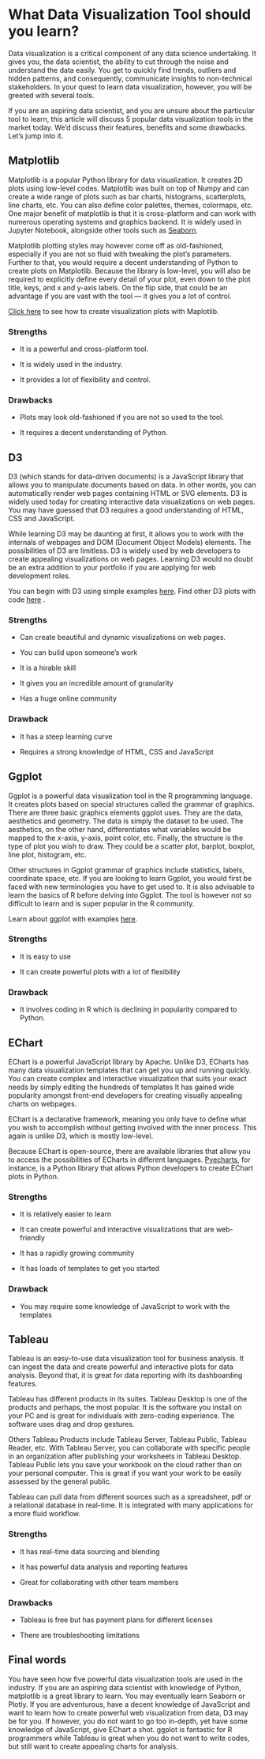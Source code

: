 # What Data Visualization Tool should you learn?

Data visualization is a critical component of any data science undertaking. It gives you, the data scientist, the ability to cut through the noise and understand the data easily. You get to quickly find trends, outliers and hidden patterns, and consequently, communicate insights to non-technical stakeholders. In your quest to learn data visualization, however, you will be greeted with several tools. 

If you are an aspiring data scientist, and you are unsure about the particular tool to learn, this article will discuss 5 popular data visualization tools in the market today. We’d discuss their features, benefits and some drawbacks. Let’s jump into it.

## Matplotlib
    

Matplotlib is a popular Python library for data visualization. It creates 2D plots using low-level codes. Matplotlib was built on top of Numpy and can create a wide range of plots such as bar charts, histograms, scatterplots, line charts, etc. You can also define color palettes, themes, colormaps, etc. One major benefit of matplotlib is that it is cross-platform and can work with numerous operating systems and graphics backend. It is widely used in Jupyter Notebook, alongside other tools such as [Seaborn](https://seaborn.pydata.org/).

Matplotlib plotting styles may however come off as old-fashioned, especially if you are not so fluid with tweaking the plot’s parameters. Further to that, you would require a decent understanding of Python to create plots on Matplotlib. Because the library is low-level, you will also be required to explicitly define every detail of your plot, even down to the plot title, keys, and x and y-axis labels. On the flip side, that could be an advantage if you are vast with the tool — it gives you a lot of control.

[Click here](https://realpython.com/python-matplotlib-guide/) to see how to create visualization plots with Maplotlib.

### Strengths

* It is a powerful and cross-platform tool.
    
* It is widely used in the industry.
    
* It provides a lot of flexibility and control.
    

### Drawbacks

* Plots may look old-fashioned if you are not so used to the tool.
    
* It requires a decent understanding of Python.
    

## D3
    

D3 (which stands for data-driven documents) is a JavaScript library that allows you to manipulate documents based on data. In other words, you can automatically render web pages containing HTML or SVG elements. D3 is widely used today for creating interactive data visualizations on web pages. You may have guessed that D3 requires a good understanding of HTML, CSS and JavaScript.

While learning D3 may be daunting at first, it allows you to work with the internals of webpages and DOM (Document Object Models) elements. The possibilities of D3 are limitless. D3 is widely used by web developers to create appealing visualizations on web pages. Learning D3 would no doubt be an extra addition to your portfolio if you are applying for web development roles.

You can begin with D3 using simple examples [here](https://d3-graph-gallery.com/intro_d3js.html). Find other D3 plots with code [here](https://d3-graph-gallery.com/) .

### Strengths

* Can create beautiful and dynamic visualizations on web pages.
    
* You can build upon someone’s work
    
* It is a hirable skill
    
* It gives you an incredible amount of granularity
    
* Has a huge online community
    

### Drawback

* It has a steep learning curve
    
* Requires a strong knowledge of HTML, CSS and JavaScript
    

## Ggplot
    

Ggplot is a powerful data visualization tool in the R programming language. It creates plots based on special structures called the grammar of graphics. There are three basic graphics elements ggplot uses. They are the data, aesthetics and geometry. The data is simply the dataset to be used. The aesthetics, on the other hand, differentiates what variables would be mapped to the x-axis, y-axis, point color, etc. Finally, the structure is the type of plot you wish to draw. They could be a scatter plot, barplot, boxplot, line plot, histogram, etc.

Other structures in Ggplot grammar of graphics include statistics, labels, coordinate space, etc. If you are looking to learn Ggplot, you would first be faced with new terminologies you have to get used to. It is also advisable to learn the basics of R before delving into Ggplot. The tool is however not so difficult to learn and is super popular in the R community.

Learn about ggplot with examples [here](https://r4stats.com/examples/graphics-ggplot2/).

### Strengths

* It is easy to use
    
* It can create powerful plots with a lot of flexibility
    

### Drawback

* It involves coding in R which is declining in popularity compared to Python.
    

## EChart
    

EChart is a powerful JavaScript library by Apache. Unlike D3, ECharts has many data visualization templates that can get you up and running quickly. You can create complex and interactive visualization that suits your exact needs by simply editing the hundreds of templates It has gained wide popularity amongst front-end developers for creating visually appealing charts on webpages.

EChart is a declarative framework, meaning you only have to define what you wish to accomplish without getting involved with the inner process. This again is unlike D3, which is mostly low-level.

Because EChart is open-source, there are available libraries that allow you to access the possibilities of ECharts in different languages. [Pyecharts](https://pyecharts.org/#/), for instance, is a Python library that allows Python developers to create EChart plots in Python.

### Strengths

* It is relatively easier to learn
    
* It can create powerful and interactive visualizations that are web-friendly
    
* It has a rapidly growing community
    
* It has loads of templates to get you started
    

### Drawback

* You may require some knowledge of JavaScript to work with the templates
  

## Tableau
    

Tableau is an easy-to-use data visualization tool for business analysis. It can ingest the data and create powerful and interactive plots for data analysis. Beyond that, it is great for data reporting with its dashboarding features.

Tableau has different products in its suites. Tableau Desktop is one of the products and perhaps, the most popular. It is the software you install on your PC and is great for individuals with zero-coding experience. The software uses drag and drop gestures.

Others Tableau Products include Tableau Server, Tableau Public, Tableau Reader, etc. With Tableau Server, you can collaborate with specific people in an organization after publishing your worksheets in Tableau Desktop. Tableau Public lets you save your workbook on the cloud rather than on your personal computer. This is great if you want your work to be easily assessed by the general public. 

Tableau can pull data from different sources such as a spreadsheet, pdf or a relational database in real-time. It is integrated with many applications for a more fluid workflow.

### Strengths

* It has real-time data sourcing and blending
    
* It has powerful data analysis and reporting features
    
* Great for collaborating with other team members
    

### Drawbacks

* Tableau is free but has payment plans for different licenses
    
* There are troubleshooting limitations
    


## Final words

You have seen how five powerful data visualization tools are used in the industry. If you are an aspiring data scientist with knowledge of Python, matplotlib is a great library to learn. You may eventually learn Seaborn or Plotly. If you are adventurous, have a decent knowledge of JavaScript and want to learn how to create powerful web visualization from data, D3 may be for you. If however, you do not want to go too in-depth, yet have some knowledge of JavaScript, give EChart a shot. ggplot is fantastic for R programmers while Tableau is great when you do not want to write codes, but still want to create appealing charts for analysis.
